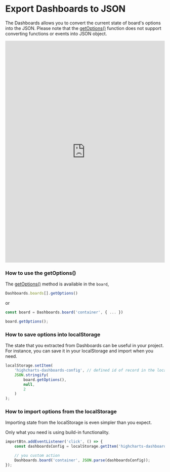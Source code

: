 Export Dashboards to JSON
===
The Dashboards allows you to convert the current state of board's options into
the JSON. Please note that the [getOptions()](https://api.highcharts.com/dashboards/#classes/Dashboards_Board.Board-1#getOptions) function does not support converting functions or events into JSON object.

<iframe style="width: 100%; height: 700px; border: none;" src=https://www.highcharts.com/samples/embed/dashboards/exporting/export-to-json allow="fullscreen"></iframe>

### How to use the getOptions()
The [getOptions()](https://api.highcharts.com/dashboards/#classes/Dashboards_Board.Board-1#getOptions)
method is available in the `board`,
```js
Dashboards.boards[].getOptions()
```

or

```js
const board = Dashboards.board('container', { ... })

board.getOptions();
```

### How to save options into localStorage
The state that you extracted from Dashboards can be useful in your project.
For instance, you can save it in your localStorage and import when you need.

```js
localStorage.setItem(
    'highcharts-dashboards-config', // defined id of record in the localStorage
    JSON.stringify(
        board.getOptions(),
        null,
        2
    )
);
```

### How to import options from the localStorage
Importing state from the localStorage is even simpler than you expect.

Only what you need is using build-in functionality.

```js
importBtn.addEventListener('click', () => {
    const dashboardsConfig = localStorage.getItem('highcharts-dashboards-config');

    // you custom action
    Dashboards.board('container', JSON.parse(dashboardsConfig));
});
```